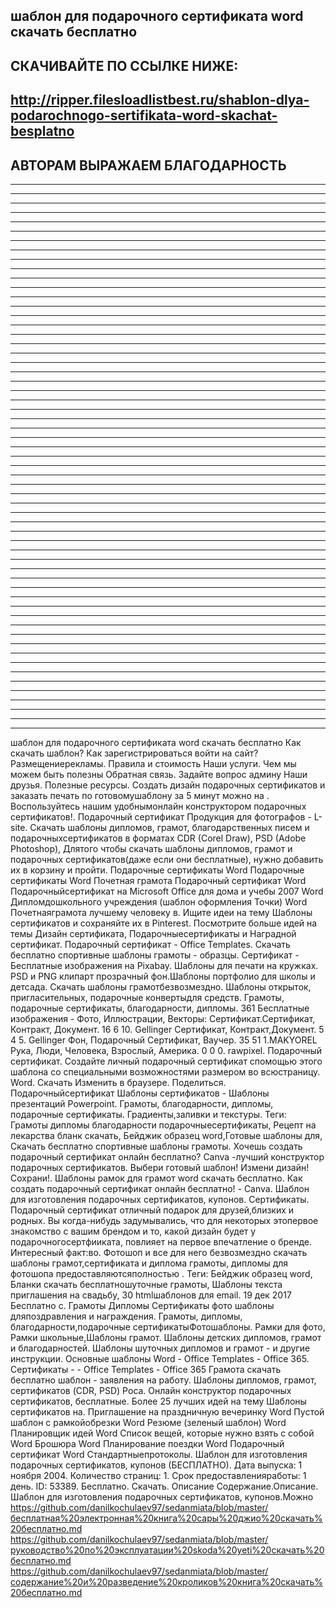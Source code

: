 шаблон для подарочного сертификата word скачать бесплатно
--------------------------------------------------
СКАЧИВАЙТЕ ПО ССЫЛКЕ НИЖЕ:
--------------------------------------------------
http://ripper.filesloadlistbest.ru/shablon-dlya-podarochnogo-sertifikata-word-skachat-besplatno
--------------------------------------------------
АВТОРАМ ВЫРАЖАЕМ БЛАГОДАРНОСТЬ
--------------------------------------------------
--------------------------------------------------
--------------------------------------------------
--------------------------------------------------
--------------------------------------------------
--------------------------------------------------
--------------------------------------------------
--------------------------------------------------
--------------------------------------------------
--------------------------------------------------
--------------------------------------------------
--------------------------------------------------
--------------------------------------------------
--------------------------------------------------
--------------------------------------------------
--------------------------------------------------
--------------------------------------------------
--------------------------------------------------
--------------------------------------------------
--------------------------------------------------
--------------------------------------------------
--------------------------------------------------
--------------------------------------------------
--------------------------------------------------
--------------------------------------------------
--------------------------------------------------
--------------------------------------------------
--------------------------------------------------
--------------------------------------------------
--------------------------------------------------
--------------------------------------------------
--------------------------------------------------
--------------------------------------------------
--------------------------------------------------
--------------------------------------------------
--------------------------------------------------
--------------------------------------------------
--------------------------------------------------
--------------------------------------------------
--------------------------------------------------
--------------------------------------------------
--------------------------------------------------
--------------------------------------------------
--------------------------------------------------
--------------------------------------------------
--------------------------------------------------
--------------------------------------------------
--------------------------------------------------
--------------------------------------------------
--------------------------------------------------
--------------------------------------------------
--------------------------------------------------
--------------------------------------------------
--------------------------------------------------
--------------------------------------------------
--------------------------------------------------
--------------------------------------------------
--------------------------------------------------
--------------------------------------------------
--------------------------------------------------
шаблон для подарочного сертификата word скачать бесплатно Как скачать шаблон? Как зарегистрироваться  войти на сайт? Размещениерекламы. Правила и стоимость  Наши услуги. Чем мы можем быть полезны Обратная связь. Задайте вопрос админу  Наши друзья. Полезные ресурсы. Создать дизайн подарочных сертификатов и заказать печать по готовомушаблону за 5 минут можно на . Воспользуйтесь нашим удобнымонлайн конструктором подарочных сертификатов!. Подарочный сертификат  Продукция для фотографов - L-site. Скачать шаблоны дипломов, грамот, благодарственных писем и подарочныхсертификатов в форматах CDR (Corel Draw), PSD (Adobe Photoshop),  Длятого чтобы скачать шаблоны дипломов, грамот и подарочных сертификатов(даже если они бесплатные), нужно добавить их в корзину и пройти. Подарочные сертификаты Word  Подарочные сертификаты Word Почетная грамота  Подарочный сертификат Word  Подарочныйсертификат на Microsoft Office для дома и учебы 2007 Word  Дипломдошкольного учреждения (шаблон оформления Точки) Word  Почетнаяграмота лучшему человеку в. Ищите идеи на тему Шаблоны сертификатов и сохраняйте их в Pinterest. Посмотрите больше идей на темы Дизайн сертификата, Подарочныесертификаты и Наградной сертификат. Подарочный сертификат - Office Templates. Скачать бесплатно спортивные шаблоны грамоты -  образцы. Сертификат - Бесплатные изображения на Pixabay. Шаблоны для печати на кружках. PSD и PNG клипарт прозрачный фон.Шаблоны портфолио для школы и детсада. Скачать шаблоны грамотбезвозмездно. Шаблоны открыток, пригласительных, подарочные конвертыдля средств. Грамоты, подарочные сертификаты, благодарности, дипломы. 361 Бесплатные изображения - Фото, Иллюстрации, Векторы: Сертификат.Сертификат, Контракт, Документ. 16 6 10. Gellinger  Сертификат, Контракт,Документ. 5 4 5. Gellinger  Фон, Подарочный Сертификат, Ваучер. 35 51 1.MAKYOREL  Рука, Люди, Человека, Взрослый, Америка. 0 0 0. rawpixel. Подарочный сертификат. Создайте личный подарочный сертификат спомощью этого шаблона со специальными возможностями размером во всюстраницу. Word. Скачать Изменить в браузере. Поделиться. Подарочныйсертификат
Шаблоны сертификатов - Шаблоны презентаций Powerpoint. Грамоты, благодарности, дипломы, подарочные сертификаты. Градиенты,заливки и текстуры.  Теги: Грамоты дипломы благодарности подарочныесертификаты, Рецепт на лекарства бланк скачать, Бейджик образец word,Готовые шаблоны для, Скачать бесплатно спортивные шаблоны грамоты. Хочешь создать подарочный сертификат онлайн бесплатно? Canva -лучший конструктор подарочных сертификатов.  Выбери готовый шаблон! Измени дизайн!  Сохрани!. Шаблоны рамок для грамот word скачать бесплатно. Как создать подарочный сертификат онлайн бесплатно! - Canva. Шаблон для изготовления подарочных сертификатов, купонов. Сертификаты. Подарочный сертификат  отличный подарок для друзей,близких и родных. Вы когда-нибудь задумывались, что для некоторых этопервое знакомство с вашим брендом и то, какой дизайн будет у подарочногосертфииката, повлияет на первое впечатление о бренде. Интересный факт:во. Фотошоп и все для него безвозмездно скачать шаблоны грамот,сертификата и диплома грамоты, дипломы для фотошопа предоставляютсяполностью . Теги: Бейджик образец word, Бланки скачать бесплатношуточные грамоты, Шаблоны текста приглашения на свадьбу, 30 htmlшаблонов для email. 19 дек 2017  Бесплатно с. Грамоты Дипломы Сертификаты фото шаблоны дляпоздравления и награждения. Грамоты, дипломы, благодарности,подарочные сертификатыФотошаблоны. Рамки для фото, Рамки школьные,Шаблоны грамот. Шаблоны детских дипломов, грамот и благодарностей. Шаблоны шуточных дипломов и грамот -  и другие инструкции. Основные шаблоны Word - Office Templates - Office 365. Сертификаты -  - Office Templates - Office 365
Грамота скачать бесплатно шаблон -  заявления на работу. Шаблоны дипломов, грамот, сертификатов (CDR, PSD)  Роса. Онлайн конструктор подарочных сертификатов, бесплатные. Более 25 лучших идей на тему Шаблоны сертификатов на. Приглашение на праздничную вечеринку Word  Пустой шаблон с рамкойобрезки Word  Резюме (зеленый шаблон) Word  Планировщик идей Word Список вещей, которые нужно взять с собой Word  Брошюра Word Планирование поездки Word  Подарочный сертификат Word  Стандартныепротоколы. Шаблон для изготовления подарочных сертификатов, купонов (БЕСПЛАТНО). Дата выпуска: 1 ноября 2004. Количество страниц: 1. Срок предоставленияработы: 1 день. ID: 53389. Бесплатно. Скачать. Описание Содержание.Описание. Шаблон для изготовления подарочных сертификатов, купонов.Можно
https://github.com/danilkochulaev97/sedanmiata/blob/master/бесплатная%20электронная%20книга%20сары%20джио%20скачать%20бесплатно.md
https://github.com/danilkochulaev97/sedanmiata/blob/master/руководство%20по%20эксплуатации%20skoda%20yeti%20скачать%20бесплатно.md
https://github.com/danilkochulaev97/sedanmiata/blob/master/содержание%20и%20разведение%20кроликов%20книга%20скачать%20бесплатно.md